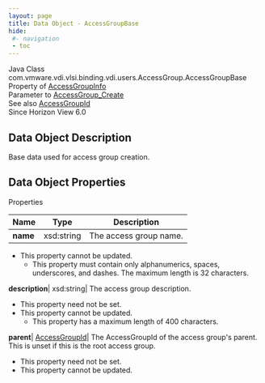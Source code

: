 ```yaml
---
layout: page
title: Data Object - AccessGroupBase
hide:
 #- navigation
 - toc
---
```






Java Class
    com.vmware.vdi.vlsi.binding.vdi.users.AccessGroup.AccessGroupBase  
Property of
     [AccessGroupInfo](vdi.users.AccessGroup.AccessGroupInfo.md#field_detail)  
Parameter to
     [AccessGroup_Create](vdi.users.AccessGroup.md#create)  
See also
     [AccessGroupId](vdi.entity.AccessGroupId.md)  
Since 
    Horizon View 6.0

## Data Object Description 

Base data used for access group creation. 

## Data Object Properties

Properties

Name |  Type |  Description   
---|---|---  
**name**|  xsd:string|  The access group name.   


* This property cannot be updated.
  * This property must contain only alphanumerics, spaces, underscores, and dashes. The maximum length is 32 characters. 

  
**description**|  xsd:string|  The access group description.   


* This property need not be set.
* This property cannot be updated.
  * This property has a maximum length of 400 characters. 

  
**parent**| [AccessGroupId](vdi.entity.AccessGroupId.md)|  The AccessGroupId of the access group's parent. This is unset if this is the root access group.   


* This property need not be set.
* This property cannot be updated.

  
  
  
  
  
  

